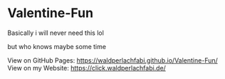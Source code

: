 # Valentine-Fun
Basically i will never need this lol




but who knows maybe some time



View on GitHub Pages:
https://waldperlachfabi.github.io/Valentine-Fun/
View on my Website:
https://click.waldperlachfabi.de/
